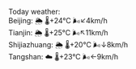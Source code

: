 Today weather:  
Beijing: 🌦   🌡️+24°C 🌬️↙4km/h  
Tianjin: 🌦   🌡️+25°C 🌬️↖11km/h  
Shijiazhuang: 🌦   🌡️+20°C 🌬️↓8km/h  
Tangshan: ☁️   🌡️+23°C 🌬️←9km/h  
